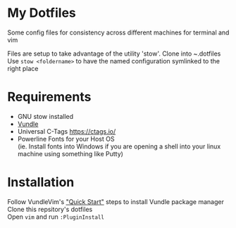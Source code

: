 # My Dotfiles  
Some config files for consistency across different machines for terminal and vim  

Files are setup to take advantage of the utility 'stow'.
Clone into ~.dotfiles
Use `stow <foldername>` to have the named configuration symlinked to the right place

# Requirements  
 - GNU stow installed
 - [Vundle](https://github.com/VundleVim/Vundle.vim)  
 - Universal C-Tags  https://ctags.io/  
 - Powerline Fonts for your Host OS  
 (ie. Install fonts into Windows if you are opening a shell into your linux machine using something like Putty)  

# Installation
Follow VundleVim's ["Quick Start"](https://github.com/VundleVim/Vundle.vim#quick-start) steps to install Vundle package manager  
Clone this repsitory's dotfiles   
Open `vim` and run `:PluginInstall`
